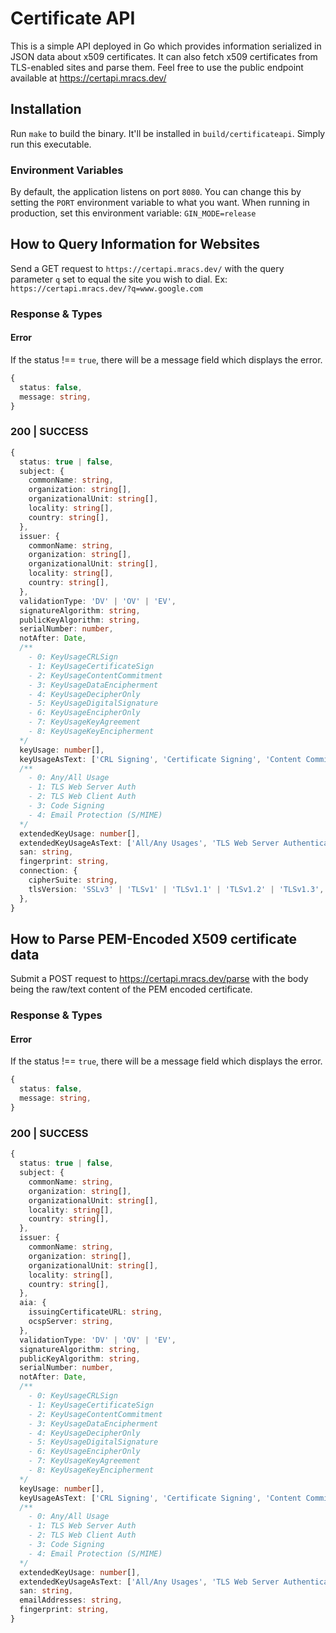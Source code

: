 # Certificate API
This is a simple API deployed in Go which provides information serialized in JSON data about x509 certificates. It can also
fetch x509 certificates from TLS-enabled sites and parse them.
Feel free to use the public endpoint available at https://certapi.mracs.dev/

## Installation
Run `make` to build the binary. It'll be installed in `build/certificateapi`. Simply run this executable.
### Environment Variables
By default, the application listens on port `8080`. You can change this by setting the `PORT` environment variable to what you want.
When running in production, set this environment variable: `GIN_MODE=release`

## How to Query Information for Websites
Send a GET request to `https://certapi.mracs.dev/` with the query parameter `q` set to equal the site you wish to dial.
Ex: `https://certapi.mracs.dev/?q=www.google.com`

### Response & Types
#### Error
If the status !== `true`, there will be a message field which displays the error.
```ts
{
  status: false,
  message: string,
}
```

### 200 | SUCCESS
```ts
{
  status: true | false,
  subject: {
    commonName: string,
    organization: string[],
    organizationalUnit: string[],
    locality: string[],
    country: string[],
  },
  issuer: {
    commonName: string,
    organization: string[],
    organizationalUnit: string[],
    locality: string[],
    country: string[],
  },
  validationType: 'DV' | 'OV' | 'EV',
  signatureAlgorithm: string,
  publicKeyAlgorithm: string,
  serialNumber: number,
  notAfter: Date,
  /**
    - 0: KeyUsageCRLSign
    - 1: KeyUsageCertificateSign
    - 2: KeyUsageContentCommitment
    - 3: KeyUsageDataEncipherment
    - 4: KeyUsageDecipherOnly
    - 5: KeyUsageDigitalSignature
    - 6: KeyUsageEncipherOnly
    - 7: KeyUsageKeyAgreement
    - 8: KeyUsageKeyEncipherment
  */
  keyUsage: number[],
  keyUsageAsText: ['CRL Signing', 'Certificate Signing', 'Content Commitment', 'Data Encipherment', 'Decipher Only', 'Digital Signature', 'Encipher Only', 'Key Agreement', 'Key Encipherment'],
  /**
    - 0: Any/All Usage
    - 1: TLS Web Server Auth
    - 2: TLS Web Client Auth
    - 3: Code Signing
    - 4: Email Protection (S/MIME)
  */
  extendedKeyUsage: number[],
  extendedKeyUsageAsText: ['All/Any Usages', 'TLS Web Server Authentication', 'TLS Web Client Authentication', 'Code Signing', 'E-mail Protection (S/MIME)'],
  san: string,
  fingerprint: string,
  connection: {
    cipherSuite: string,
    tlsVersion: 'SSLv3' | 'TLSv1' | 'TLSv1.1' | 'TLSv1.2' | 'TLSv1.3',
  },
}
```

## How to Parse PEM-Encoded X509 certificate data
Submit a POST request to https://certapi.mracs.dev/parse with the body being the raw/text content of the PEM encoded certificate.

### Response & Types
#### Error
If the status !== `true`, there will be a message field which displays the error.
```ts
{
  status: false,
  message: string,
}
```

### 200 | SUCCESS
```ts
{
  status: true | false,
  subject: {
    commonName: string,
    organization: string[],
    organizationalUnit: string[],
    locality: string[],
    country: string[],
  },
  issuer: {
    commonName: string,
    organization: string[],
    organizationalUnit: string[],
    locality: string[],
    country: string[],
  },
  aia: {
    issuingCertificateURL: string,
    ocspServer: string,
  },
  validationType: 'DV' | 'OV' | 'EV',
  signatureAlgorithm: string,
  publicKeyAlgorithm: string,
  serialNumber: number,
  notAfter: Date,
  /**
    - 0: KeyUsageCRLSign
    - 1: KeyUsageCertificateSign
    - 2: KeyUsageContentCommitment
    - 3: KeyUsageDataEncipherment
    - 4: KeyUsageDecipherOnly
    - 5: KeyUsageDigitalSignature
    - 6: KeyUsageEncipherOnly
    - 7: KeyUsageKeyAgreement
    - 8: KeyUsageKeyEncipherment
  */
  keyUsage: number[],
  keyUsageAsText: ['CRL Signing', 'Certificate Signing', 'Content Commitment', 'Data Encipherment', 'Decipher Only', 'Digital Signature', 'Encipher Only', 'Key Agreement', 'Key Encipherment'],
  /**
    - 0: Any/All Usage
    - 1: TLS Web Server Auth
    - 2: TLS Web Client Auth
    - 3: Code Signing
    - 4: Email Protection (S/MIME)
  */
  extendedKeyUsage: number[],
  extendedKeyUsageAsText: ['All/Any Usages', 'TLS Web Server Authentication', 'TLS Web Client Authentication', 'Code Signing', 'E-mail Protection (S/MIME)'],
  san: string,
  emailAddresses: string,
  fingerprint: string,
}
```
